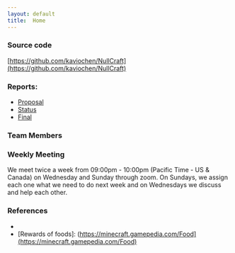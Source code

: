 ```yaml
---
layout: default
title:  Home
---
```


### Source code
[https://github.com/kaviochen/NullCraft](https://github.com/kaviochen/NullCraft)

### Reports:

- [Proposal](proposal.html)
- [Status](status.html)
- [Final](final.html)

### Team Members 
[Team member details]: (https://kaviochen.github.io/NullCraft/team.html)

### Weekly Meeting

We meet twice a week from 09:00pm - 10:00pm (Pacific Time - US & Canada) on Wednesday and Sunday through zoom.
On Sundays, we assign each one what we need to do next week and on Wednesdays we discuss and help each other.


### References
- [Markdown and format]: (https://github.com/mundimark/quickrefs/blob/master/HTML.md)
- [Rewards of foods]: (https://minecraft.gamepedia.com/Food](https://minecraft.gamepedia.com/Food)
